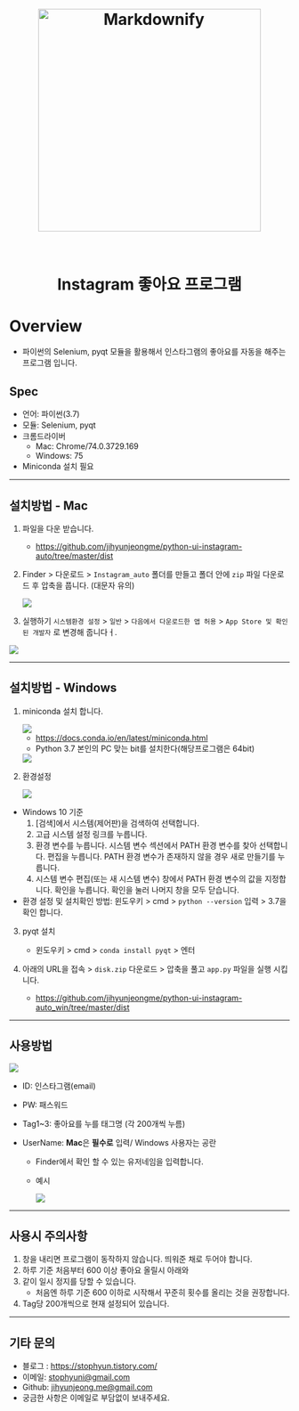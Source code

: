 <h1 align="center">
  <br>
  <a href="http://jikao.herokuapp.com/"><img src="https://user-images.githubusercontent.com/43984584/62023622-a7700980-b20c-11e9-9e98-1a7bec09756d.png" alt="Markdownify" width="400"></a>
  <br>
  
  <br>
</h1>

<h1 align="center"> Instagram 좋아요 프로그램 
</p>

# Overview

- 파이썬의 Selenium, pyqt 모듈을 활용해서 인스타그램의 좋아요를 자동을 해주는 프로그램 입니다.

## Spec

- 언어: 파이썬(3.7)
- 모듈: Selenium, pyqt
- 크롬드라이버
  - Mac: Chrome/74.0.3729.169
  - Windows: 75
- Miniconda 설치 필요

---

## 설치방법 - Mac

1. 파일을 다운 받습니다.

   - https://github.com/jihyunjeongme/python-ui-instagram-auto/tree/master/dist

2. Finder > 다운로드 > `Instagram_auto` 폴더를 만들고 폴더 안에 `zip` 파일 다운로드 후 압축을 풉니다. (대문자 유의)

   <img src="https://user-images.githubusercontent.com/43984584/62106691-d35cbf00-b2e0-11e9-847f-434bc89637bf.png">

3. 실행하기 `시스템환경 설정` > `일반` > `다음에서 다운로드한 앱 허용` > `App Store 및 확인된 개발자` 로 변경해 줍니다ㅓ.

<img src="https://user-images.githubusercontent.com/43984584/62107998-dd33f180-b2e3-11e9-9e34-8d89192b41e1.png">

---

## 설치방법 - Windows

1. miniconda 설치 합니다.

   <img src =  "https://user-images.githubusercontent.com/43984584/62024015-519c6100-b20e-11e9-82da-8a20f292913a.png">

   - https://docs.conda.io/en/latest/miniconda.html
   - Python 3.7 본인의 PC 맞는 bit를 설치한다(해당프로그램은 64bit)

    <img src = "https://user-images.githubusercontent.com/43984584/62024666-d1c3c600-b210-11e9-8bb5-3ea3a28f0286.png">

2. 환경설정

   <img src = "https://user-images.githubusercontent.com/43984584/62010278-f9c91000-b1a3-11e9-8448-1fdd470f81a7.png">

- Windows 10 기준
  1. [검색]에서 시스템(제어판)을 검색하여 선택합니다.
  2. 고급 시스템 설정 링크를 누릅니다.
  3. 환경 변수를 누릅니다. 시스템 변수 섹션에서 PATH 환경 변수를 찾아 선택합니다. 편집을 누릅니다. PATH 환경 변수가 존재하지 않을 경우 새로 만들기를 누릅니다.
  4. 시스템 변수 편집(또는 새 시스템 변수) 창에서 PATH 환경 변수의 값을 지정합니다. 확인을 누릅니다. 확인을 눌러 나머지 창을 모두 닫습니다.
- 환경 설정 및 설치확인 방법: 윈도우키 > cmd > `python --version` 입력 > 3.7을 확인 합니다.

3. pyqt 설치

   - 윈도우키 > cmd > `conda install pyqt` > 엔터
     <!-- - 윈도우키 > cmd > `pip install pyqt5-sip` > 엔터 > `pip install pyqt5` 엔터 -->

4. 아래의 URL을 접속 > `disk.zip` 다운로드 > 압축을 풀고 `app.py` 파일을 실행 시킵니다.
   - https://github.com/jihyunjeongme/python-ui-instagram-auto_win/tree/master/dist

---

## 사용방법

<img src="https://user-images.githubusercontent.com/43984584/62023622-a7700980-b20c-11e9-9e98-1a7bec09756d.png">

- ID: 인스타그램(email)
- PW: 패스워드
- Tag1~3: 좋아요를 누를 태그명 (각 200개씩 누름)
- UserName: **Mac**은 **필수로** 입력/ Windows 사용자는 공란

  - Finder에서 확인 할 수 있는 유저네임을 입력합니다.
  - 예시

      <img src="https://user-images.githubusercontent.com/43984584/62106766-0901a800-b2e1-11e9-9868-d494977043d6.png">

---

## 사용시 주의사항

1. 창을 내리면 프로그램이 동작하지 않습니다. 띄워준 채로 두어야 합니다.
2. 하루 기준 처음부터 600 이상 좋아요 올릴시 아래와
3. 같이 일시 정지를 당할 수 있습니다.
   - 처음엔 하루 기준 600 이하로 시작해서 꾸준히 횟수를 올리는 것을 권장합니다.
4. Tag당 200개씩으로 현재 설정되어 있습니다.

---

## 기타 문의

- 블로그 : https://stophyun.tistory.com/
- 이메일: stophyuni@gmail.com
- Github: jihyunjeong.me@gmail.com
- 궁금한 사항은 이메일로 부담없이 보내주세요.
